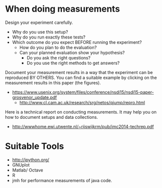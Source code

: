 # When doing measurements

Design your experiment carefully.

* Why do you use this setup?
* Why do you run exactly these tests?
* Which outcome do you expect BEFORE running the experiment?
  * How do you plan to do the evaluation?
  * Can your planned evaluation show your hypothesis?
    * Do you ask the right questions?
    * Do you use the right methods to get answers?

Document your measurement results in a way that the experiment can be reproduced BY OTHERS.
You can find a suitable example by clicking on the measurement results in this paper (the figures).

* https://www.usenix.org/system/files/conference/nsdi15/nsdi15-paper-grosvenor_update.pdf
  * http://www.cl.cam.ac.uk/research/srg/netos/qjump/repro.html

Here is a technical report on conducting measurements.
It may help you on how to document setups and data collections.

* http://wwwhome.ewi.utwente.nl/~rijswijkrm/pub/imc2014-techrep.pdf

# Suitable Tools

* http://ipython.org/
* GNUplot
* Matlab/ Octave
* R
* jmh for performance measurements of java code.
